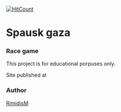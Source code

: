 [![HitCount](http://hits.dwyl.com/front-end-by-rimantas/11-grupe-portfolio-daniels.svg)]()

# Spausk gaza
### Race game  

This project is for educational porpuses only.

Site published at 



### Author
[RimidisM](https://github.com/RimidisM)

